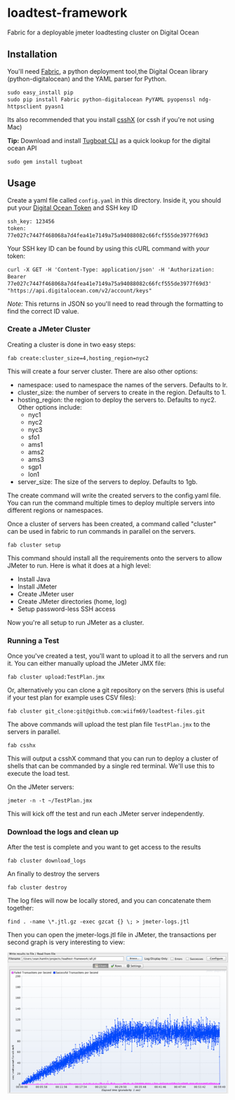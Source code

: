 # loadtest-framework

Fabric for a deployable jmeter loadtesting cluster on Digital Ocean

## Installation

You'll need [Fabric](http://www.fabfile.org/), a python deployment tool,the Digital Ocean library (python-digitalocean) and the YAML parser for Python.

```
sudo easy_install pip
sudo pip install Fabric python-digitalocean PyYAML pyopenssl ndg-httpsclient pyasn1
```

Its also recommended that you install [csshX](https://github.com/brockgr/csshx) (or cssh if you're not using Mac)

**Tip:** Download and install [Tugboat CLI](https://github.com/pearkes/tugboat) as a quick lookup for the digital ocean API

```
sudo gem install tugboat
```

## Usage

Create a yaml file called <code>config.yaml</code> in this directory. Inside it, you should put your [Digital Ocean Token](https://www.digitalocean.com/community/tutorials/how-to-use-the-digitalocean-api-v2) and SSH key ID

```
ssh_key: 123456
token: 77e027c7447f468068a7d4fea41e7149a75a94088082c66fcf555de3977f69d3
```

Your SSH key ID can be found by using this cURL command with *your* token:
```
curl -X GET -H 'Content-Type: application/json' -H 'Authorization: Bearer 77e027c7447f468068a7d4fea41e7149a75a94088082c66fcf555de3977f69d3' "https://api.digitalocean.com/v2/account/keys"
```
*Note:* This returns in JSON so you'll need to read through the formatting to find the correct ID value.

### Create a JMeter Cluster

Creating a cluster is done in two easy steps:

```
fab create:cluster_size=4,hosting_region=nyc2
```

This will create a four server cluster. There are also other options:

* namespace: used to namespace the names of the servers. Defaults to lr.
* cluster_size: the number of servers to create in the region. Defaults to 1.
* hosting_region: the region to deploy the servers to. Defaults to nyc2. Other options include:
  * nyc1
  * nyc2
  * nyc3
  * sfo1
  * ams1
  * ams2
  * ams3
  * sgp1
  * lon1
* server_size: The size of the servers to deploy. Defaults to 1gb.

The create command will write the created servers to the config.yaml file. You can run the command multiple times to deploy multiple servers into different regions or namespaces.

Once a cluster of servers has been created, a command called "cluster" can be used in fabric to run commands in parallel on the servers.

```
fab cluster setup
```

This command should install all the requirements onto the servers to allow JMeter to run. Here is what it does at a high level:

* Install Java
* Install JMeter
* Create JMeter user
* Create JMeter directories (home, log)
* Setup password-less SSH access

Now you're all setup to run JMeter as a cluster.

### Running a Test

Once you've created a test, you'll want to upload it to all the servers and run it. You can either manually upload the JMeter JMX file:

```
fab cluster upload:TestPlan.jmx
```

Or, alternatively you can clone a git repository on the servers (this is useful if your test plan for example uses CSV files):

```
fab cluster git_clone:git@github.com:wiifm69/loadtest-files.git
```

The above commands will upload the test plan file <code>TestPlan.jmx</code> to the servers in parallel.

```
fab csshx
```

This will output a csshX command that you can run to deploy a cluster of shells that can be commanded by a single red terminal. We'll use this to execute the load test.

On the JMeter servers:

```
jmeter -n -t ~/TestPlan.jmx
```

This will kick off the test and run each JMeter server independently.

### Download the logs and clean up

After the test is complete and you want to get access to the results

```
fab cluster download_logs
```

An finally to destroy the servers

```
fab cluster destroy
```

The log files will now be locally stored, and you can concatenate them together:

```
find . -name \*.jtl.gz -exec gzcat {} \; > jmeter-logs.jtl
```

Then you can open the jmeter-logs.jtl file in JMeter, the transactions per second graph is very interesting to view:

![transactions per second graph example](images/transaction-per-second.png)
